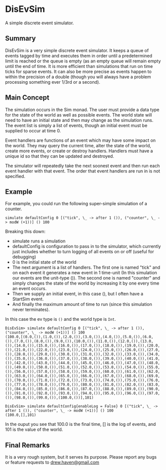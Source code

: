 # DisEvSim

A simple discrete event simulator.

## Summary

DisEvSim is a very simple discrete event simulator.  It keeps a queue of events tagged by time and executes them in order until a predetermined limit is reached or the queue is empty (as an empty queue will remain empty until the end of time.  It is more efficient than simulations that run on time ticks for sparse events.  It can also be more precise as events happen to within the precision of a double (though you will always have a problem processing something ever 1/3rd or a second).

## Main Concept

The simulation occurs in the Sim monad.  The user must provide a data type for the state of the world as well as possible events.  The world state will need to have an initial state and then may change as the simulation runs.  The event list is simply a list of events, though an initial event must be supplied to occur at time 0.

Event handlers are functions of an event which may have some impact on the world.  They may query the current time, alter the state of the world, create more events, or create or destroy handlers.  Handlers must have a unique id so that they can be updated and destroyed.

The simulator will repeatedly take the next soonest event and then run each event handler with that event.  The order that event handlers are run in is not specified.

## Example

For example, you could run the following super-simple simulation of a counter.

    simulate defaultConfig 0 [("tick", \_ -> after 1 ()), ("counter", \_ -> modW (+1))] () 100

Breaking this down:

* simulate runs a simulation
* defaultConfig is configuration to pass in to the simulator, which currently just includes whether to turn logging of all events on or off (useful for debugging)
* 0 is the initial state of the world
* The next argument is a list of handlers.  The first one is named "tick" and on each event it generates a new event in 1 time-unit (In this simulation our events are the unit-type ()).  The second one is named "counter" and simply changes the state of the world by increasing it by one every time an event occurs.
* Then we supply an initial event, in this case (), but I often have a StartSim event.
* And finally the maximum amount of time to run (since this simulation never terminates).

In this case the ev type is `()` and the world type is `Int`.

    DisEvSim> simulate defaultConfig 0 [("tick", \_ -> after 1 ()), ("counter", \_ -> modW (+1))] () 100
    (100.0,[(0.0,()),(1.0,()),(2.0,()),(3.0,()),(4.0,()),(5.0,()),(6.0,()),(7.0,()),(8.0,()),(9.0,()),(10.0,()),(11.0,()),(12.0,()),(13.0,()),(14.0,()),(15.0,()),(16.0,()),(17.0,()),(18.0,()),(19.0,()),(20.0,()),(21.0,()),(22.0,()),(23.0,()),(24.0,()),(25.0,()),(26.0,()),(27.0,()),(28.0,()),(29.0,()),(30.0,()),(31.0,()),(32.0,()),(33.0,()),(34.0,()),(35.0,()),(36.0,()),(37.0,()),(38.0,()),(39.0,()),(40.0,()),(41.0,()),(42.0,()),(43.0,()),(44.0,()),(45.0,()),(46.0,()),(47.0,()),(48.0,()),(49.0,()),(50.0,()),(51.0,()),(52.0,()),(53.0,()),(54.0,()),(55.0,()),(56.0,()),(57.0,()),(58.0,()),(59.0,()),(60.0,()),(61.0,()),(62.0,()),(63.0,()),(64.0,()),(65.0,()),(66.0,()),(67.0,()),(68.0,()),(69.0,()),(70.0,()),(71.0,()),(72.0,()),(73.0,()),(74.0,()),(75.0,()),(76.0,()),(77.0,()),(78.0,()),(79.0,()),(80.0,()),(81.0,()),(82.0,()),(83.0,()),(84.0,()),(85.0,()),(86.0,()),(87.0,()),(88.0,()),(89.0,()),(90.0,()),(91.0,()),(92.0,()),(93.0,()),(94.0,()),(95.0,()),(96.0,()),(97.0,()),(98.0,()),(99.0,()),(100.0,())],101)

    DisEvSim> simulate defaultConfig{enableLog = False} 0 [("tick", \_ -> after 1 ()), ("counter", \_ -> modW (+1))] () 100
    (100.0,[],101)

In the ouput you see that 100.0 is the final time, [] is the log of events, and 101 is the value of the world.

## Final Remarks

It is a very rough system, but it serves its purpose.  Please report any bugs or feature requests to drew.haven@gmail.com
